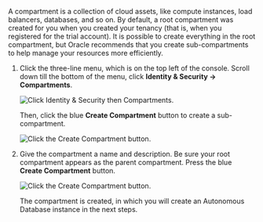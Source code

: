A compartment is a collection of cloud assets, like compute instances, load balancers, databases, and so on. By default, a root compartment was created for you when you created your tenancy (that is, when you registered for the trial account). It is possible to create everything in the root compartment, but Oracle recommends that you create sub-compartments to help manage your resources more efficiently.

1. Click the three-line menu, which is on the top left of the console. Scroll down till the bottom of the menu, click **Identity & Security -> Compartments**. 

    ![Click Identity & Security then Compartments.](http://127.0.0.1:5501/blocks/ux-common/images/oci-navigation-compartments.png " ")

    Then, click the blue **Create Compartment** button to create a sub-compartment.

    ![Click the Create Compartment button.](http://127.0.0.1:5501/blocks/ux-common/images/compartment-create.png " ")

2. Give the compartment a name and description. Be sure your root compartment appears as the parent compartment. Press the blue **Create Compartment** button.

    ![Click the Create Compartment button.](http://127.0.0.1:5501/blocks/ux-common/images/compartment-click-create.png " ")

    The compartment is created, in which you will create an Autonomous Database instance in the next steps.